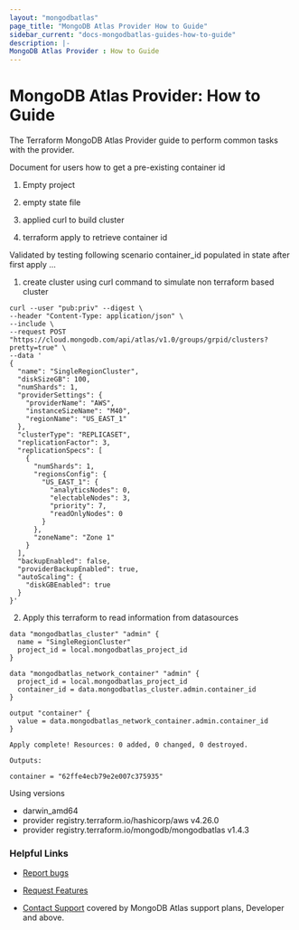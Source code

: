 ```yaml
---
layout: "mongodbatlas"
page_title: "MongoDB Atlas Provider How to Guide"
sidebar_current: "docs-mongodbatlas-guides-how-to-guide"
description: |-
MongoDB Atlas Provider : How to Guide
---
```


# MongoDB Atlas Provider: How to Guide

The Terraform MongoDB Atlas Provider guide to perform common tasks with the provider.

Document for users how to get a pre-existing container id

1) Empty project

2) empty state file

3) applied curl to build cluster

4) terraform apply to retrieve container id

Validated by testing following scenario container_id populated in state after first apply ...

1) create cluster using curl command to simulate non terraform based cluster

```
curl --user "pub:priv" --digest \
--header "Content-Type: application/json" \
--include \
--request POST "https://cloud.mongodb.com/api/atlas/v1.0/groups/grpid/clusters?pretty=true" \
--data '
{
  "name": "SingleRegionCluster",
  "diskSizeGB": 100,
  "numShards": 1,
  "providerSettings": {
    "providerName": "AWS",
    "instanceSizeName": "M40",
    "regionName": "US_EAST_1"
  },
  "clusterType": "REPLICASET",
  "replicationFactor": 3,
  "replicationSpecs": [
    {
      "numShards": 1,
      "regionsConfig": {
        "US_EAST_1": {
          "analyticsNodes": 0,
          "electableNodes": 3,
          "priority": 7,
          "readOnlyNodes": 0
        }
      },
      "zoneName": "Zone 1"
    }
  ],
  "backupEnabled": false,
  "providerBackupEnabled": true,
  "autoScaling": {
    "diskGBEnabled": true
  }
}'
```

 

2) Apply this terraform to read information from datasources

 
```
data "mongodbatlas_cluster" "admin" { 
  name = "SingleRegionCluster" 
  project_id = local.mongodbatlas_project_id 
}

data "mongodbatlas_network_container" "admin" { 
  project_id = local.mongodbatlas_project_id 
  container_id = data.mongodbatlas_cluster.admin.container_id 
}

output "container" { 
  value = data.mongodbatlas_network_container.admin.container_id 
}

Apply complete! Resources: 0 added, 0 changed, 0 destroyed.

Outputs:

container = "62ffe4ecb79e2e007c375935"
```
 

Using versions
- darwin_amd64
- provider registry.terraform.io/hashicorp/aws v4.26.0
- provider registry.terraform.io/mongodb/mongodbatlas v1.4.3


### Helpful Links

* [Report bugs](https://github.com/mongodb/terraform-provider-mongodbatlas/issues)

* [Request Features](https://feedback.mongodb.com/forums/924145-atlas?category_id=370723)

* [Contact Support](https://docs.atlas.mongodb.com/support/) covered by MongoDB Atlas support plans, Developer and above.
  